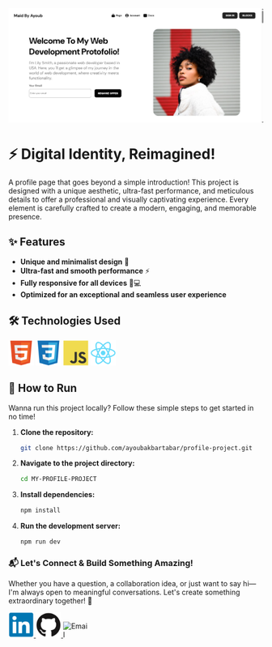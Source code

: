<img src="./public/image/web-template.png" alt="web-template" />

# ⚡ Digital Identity, Reimagined!

A profile page that goes beyond a simple introduction! This project is designed with a unique aesthetic, ultra-fast performance, and meticulous details to offer a professional and visually captivating experience. Every element is carefully crafted to create a modern, engaging, and memorable presence.

## ✨ Features
- **Unique and minimalist design** 🎨
- **Ultra-fast and smooth performance** ⚡
- **Fully responsive for all devices** 📱💻
- **Optimized for an exceptional and seamless user experience**

## 🛠️ Technologies Used
<p align="left">
  <img src="https://raw.githubusercontent.com/devicons/devicon/master/icons/html5/html5-original.svg" alt="HTML5" width="50" height="50" style="display: inline-block;"/>
  <img src="https://raw.githubusercontent.com/devicons/devicon/master/icons/css3/css3-original.svg" alt="CSS3" width="50" height="50" style="display: inline-block;"/>
  <img src="https://raw.githubusercontent.com/devicons/devicon/master/icons/javascript/javascript-original.svg" alt="JavaScript" width="50" height="50" style="display: inline-block;"/>
  <img src="https://raw.githubusercontent.com/devicons/devicon/master/icons/react/react-original.svg" alt="React" width="50" height="50" style="display: inline-block;"/>
</p>

## 🎯 How to Run
Wanna run this project locally? Follow these simple steps to get started in no time!

1. **Clone the repository:**  
   ```sh
   git clone https://github.com/ayoubakbartabar/profile-project.git
   ```
2. **Navigate to the project directory:**  
   ```sh
   cd MY-PROFILE-PROJECT
   ```
3. **Install dependencies:**  
   ```sh
   npm install
   ```
4. **Run the development server:**  
   ```sh
   npm run dev
   ```
### 📬 **Let's Connect & Build Something Amazing!**  

Whether you have a question, a collaboration idea, or just want to say hi—I'm always open to meaningful conversations. Let's create something extraordinary together! 🚀  

<p align="left">
  <a href="https://www.linkedin.com/in/ayoub-akbartabar-bb78b2212/" target="_blank">
    <img src="https://raw.githubusercontent.com/devicons/devicon/master/icons/linkedin/linkedin-original.svg" alt="LinkedIn" width="50" height="50" style="display: inline-block;"/>
  </a>
  <a href="https://github.com/ayoubakbartabar" target="_blank">
    <img src="https://raw.githubusercontent.com/devicons/devicon/master/icons/github/github-original.svg" alt="GitHub" width="50" height="50" style="display: inline-block;"/>
  </a>
  <a href="mailto:ayoubakbartabar1887@gmail.com" target="_blank">
    <img src="https://img.icons8.com/ios-filled/50/000000/gmail-new.png" alt="Email" width="50" height="50" style="display: inline-block;"/>
  </a>
</p>

